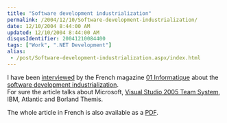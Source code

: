```yaml
---
title: "Software development industrialization"
permalink: /2004/12/10/Software-development-industrialization/
date: 12/10/2004 8:44:00 AM
updated: 12/10/2004 8:44:00 AM
disqusIdentifier: 20041210084400
tags: ["Work", ".NET Development"]
alias:
 - /post/Software-development-industrialization.aspx/index.html
---
```

I have been [interviewed](http://www.01net.com/article/259734.html) by the French magazine [01 Informatique](http://www.01net.com/entreprise/) about the [software development industrialization](http://www.01net.com/article/259731.html).  
For sure the article talks about Microsoft, [Visual Studio 2005 Team System](http://lab.msdn.microsoft.com/vs2005/teamsystem/), IBM, Atlantic and Borland Themis.

<!-- more -->
The whole article in French is also available as a [PDF](http://perso.wanadoo.fr/laurent.kempe/images/developpementversl'usinelogicielle-interviewnovembre2004.pdf).
